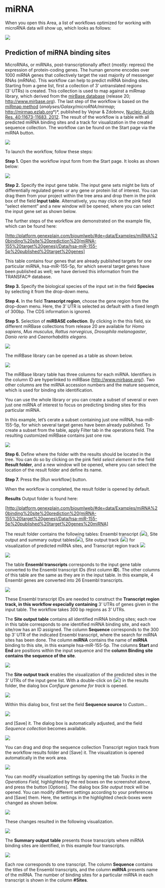 # miRNA

When you open this Area, a list of workflows optimized for working with microRNA
data will show up, which looks as follows:

![](media/6e36212d6179b8b42e2d721e2a3472cd.png)

## Prediction of miRNA binding sites

MicroRNAs, or miRNAs, post-transcriptionally affect (mostly: repress) the
expression of protein-coding genes. The human genome encodes over 1000 miRNA
genes that collectively target the vast majority of messenger RNAs (mRNAs). This
workflow can help to predict miRNA binding sites. Starting from a gene list,
first a collection of 3’ untranslated regions (3’ UTRs) is created. This
collection is used to map against a miRmap library, which derived from the
[mirBase database](http://www.mirbase.org/index.shtml) (release 20;
http://www.mirbase.org). The last step of the workflow is based on the [miRmap
method](http://mirmap.ezlab.org/) (*analyses/Galaxy/microRNA/mirmap*;
http://mirmap.ezlab.org*)*, published by Vejnar & Zdobnov, [Nucleic Acids Res.
40:11673-11683, 2012](http://nar.oxfordjournals.org/content/40/22/11673.long).
The result of the workflow is a table with all predicted miRNA binding sites and a track for visualization in the created sequence collection. The workflow can
be found on the Start page via the miRNA button.

![](media/91da47a1c58b93106e4ba84d21ff8264.png)

To launch the workflow, follow these steps:

**Step 1.** Open the workflow input form from the Start page. It looks as shown
below:

![](media/91e250b8884aefb5b574679aaa79638c.png)

**Step 2.** Specify the input gene table. The input gene sets might be lists of
differentially regulated genes or any gene or protein list of interest. You can
drag them from your project within the tree area and drop them in the pink box
of the field **Input table**. Alternatively, you may click on the pink field
“select element” and a new window will be opened, where you can select the input
gene set as shown below.

The further steps of the workflow are demonstrated on the example file, which
can be found here:

[http://platform.genexplain.com/bioumlweb/#de=data/Examples/miRNA%20binding%20site%20prediction%20(miRNA-155%20target%20genes)/Data/hsa-miR-155-5p%20published%20target%20genes]

This table contains four genes that are already published targets for one
particular miRNA, hsa-miR-155-5p, for which several target genes have been
published as well; we have derived this information from the TRANSFAC® database.

**Step 3.** Specify the biological species of the input set in the field
**Species** by selecting it from the drop-down menu.

**Step 4.** In the field **Transcript region**, choose the gene region from the
drop-down menu. Here, the 3’ UTR is selected as default with a fixed length of
300bp. The CDS information is ignored.

**Step 5.** Selection of **miRBASE collection**. By clicking in the this field,
six different miRBase collections from release 20 are available for *Homo
sapiens*, *Mus musculus*, *Rattus norvegicus*, *Drosophila melanogaster*, *Danio
rerio* and *Caenorhabditis elegans*.

![](media/52b00616c78f5a0b064bd61dcf53868f.png)

The miRBase library can be opened as a table as shown below.

![](media/44f9344272e1a1c7155a41ed87a8a502.png)

The miRBase library table has three columns for each miRNA. Identifiers in the
column ID are hyperlinked to miRBase (<http://www.mirbase.org/>). Two other
columns are the miRNA accession numbers and the mature sequence, which is used
for binding site identification.

You can use the whole library or you can create a subset of several or even just
one miRNA of interest to focus on predicting binding sites for this particular
miRNA.

In this example, let’s cerate a subset containing just one miRNA,
hsa-miR-155-5p, for which several target genes have been already published. To
create a subset from the table, apply Filter tab in the operations field. The
resulting customized miRBase contains just one row.

![](media/8b819733526312b12140f3c9a0156456.png)

**Step 6.** Define where the folder with the results should be located in the
tree. You can do so by clicking on the pink field *select element* in the field
**Result folder**, and a new window will be opened, where you can select the
location of the result folder and define its name.

**Step 7.** Press the [Run workflow] button.

When the workflow is completed, the result folder is opened by default.

**Results**
Output folder is found here:

[http://platform.genexplain.com/bioumlweb/#de=data/Examples/miRNA%20binding%20site%20prediction%20(miRNA-155%20target%20genes)/Data/hsa-miR-155-5p%20published%20target%20genes%20miRNA]

The result folder contains the following tables: Ensembl transcript (![](media/58a651441dabd63ab3c797123cddc94c.png)),
Site output and summary output tables(![](media/table.png)), Site output track (![](media/track.png)) 
for visualization of predicted miRNA sites,  and Transcript region track ![](media/cc436960ae1f31127ebd5268d7e2f8d7.png)

![](media/c7575584eeb649457a4235774d69086b.png)

The table **Ensembl transcripts** corresponds to the input gene table converted
to the Ensembl transcript IDs (first column **ID**). The other columns of this
table are the same as they are in the input table. In this example, 4 Ensembl
genes are converted into 26 Ensembl transcripts.

![](media/5780af9b1c086ead39eff5f3bde22bf9.png)

These Ensembl transcript IDs are needed to construct the **Transcript region
track, in this workflow especially containing** 3’ UTRs of genes given in the
input table. The workflow takes 300 bp regions as 3’ UTRs.

The **Site output table** contains all identified miRNA binding sites; each row
in this table corresponds to one identified miRNA binding site, and each
site/row has an ID assigned. The column **Sequence** corresponds to the 300 bp
3’ UTR of the indicated Ensembl transcript, where the search for miRNA sites has
been done. The column **miRNA** contains the name of **miRNA** binding to this
site, in this example hsa-miR-155-5p. The columns **Start** and **End** are
positions within the input sequence and the **column Binding site contains the
sequence of the site**.

![](media/17224e8d7b2da192fbdf8ad6fc140dc4.png)

The **Site output track** enables the visualization of the predicted sites in
the 3’ UTRs of the input gene list. With a double-click on (![](media/9deda4691eadc41d2bf4de7ded20d805.png)) in the results folder, the dialog box *Configure genome for track* is opened.

![](media/074c5e687fae125d0a9084f5531ea81e.png)

Within this dialog box, first set the field **Sequence source** to *Custom…*

![](media/8d4e002da954402db8e37cad8e5d7113.png)

and [Save] it. The dialog box is automatically adjusted, and the field *Sequence collection* becomes available.

![](media/41437a1bd1c0fc0e8f4c0661be141102.png)

You can drag and drop the sequence collection Transcript region track from the
workflow results folder and [Save] it. The visualization is opened automatically
in the work area.

![](media/ca7f1b7fdf3396ea42f0c260b25222cb.png)

You can modify visualization settings by opening the tab *Tracks* in the
*Operations Field,* highlighted by the red boxes on the screenshot above, and
press the button [Options]. The dialog box *Site output track* will be opened.
You can modify different settings according to your preferences and [Save] them.
Here, the settings in the highlighted check-boxes were changed as shown below.

![](media/f3bdee2078d265e37c20fd6105c77ee9.png)

These changes resulted in the following visualization.

![](media/43c6d8ec614a08e9909ea2a455850afc.png)

The **Summary output table** presents those transcripts where miRNA binding
sites are identified, in this example four transcripts.

![](media/7fbea685b4314b54b5b7bdea20087231.png)

Each row corresponds to one transcript. The column **Sequence** contains the
titles of the Ensembl transcripts, and the column **miRNA** presents name of the
miRNA. The number of binding sites for a particular miRNA in each transcript is
shown in the column **\#Sites**.

